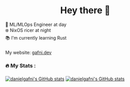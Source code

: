 <h1 align="center">Hey there 👋</h1>

<p align="left">👷 ML/MLOps Engineer at day <br>❄️ NixOS ricer at night <br>📚 I'm currently learning Rust<br></p>

###

My website: [gafni.dev](https://gafni.dev)

###

<h3 align="left">🔥 My Stats :</h3>

###

[![danielgafni's GitHub stats](https://github-readme-stats.vercel.app/api?username=danielgafni&show_icons=true&bg_color=eff1f5&text_color=4c4f69&icon_color=8839ef&title_color=179299#gh-light-mode-only)](https://github.com/anuraghazra/github-readme-stats#gh-light-mode-only)
[![danielgafni's GitHub stats](https://github-readme-stats.vercel.app/api?username=danielgafni&show_icons=true&bg_color=1e1e2e&text_color=cdd6f4&icon_color=cba6f7&title_color=94e2d5#gh-dark-mode-only)](https://github.com/anuraghazra/github-readme-stats#gh-dark-mode-only)

###
